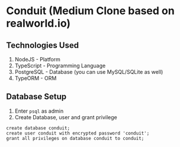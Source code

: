 # Conduit (Medium Clone based on realworld.io)

## Technologies Used

1. NodeJS - Platform
2. TypeScript - Programming Language
3. PostgreSQL - Database (you can use MySQL/SQLite as well)
4. TypeORM - ORM

## Database Setup

1. Enter `psql` as admin
2. Create Database, user and grant privilege

```psql
create database conduit;
create user conduit with encrypted password 'conduit';
grant all privileges on database conduit to conduit;
```
